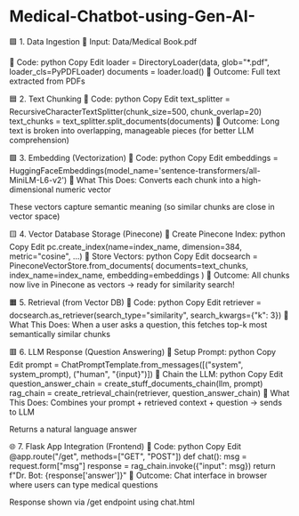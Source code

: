 # Medical-Chatbot-using-Gen-AI-

🟪 1. Data Ingestion
🔹 Input:
Data/Medical Book.pdf

🔹 Code:
python
Copy
Edit
loader = DirectoryLoader(data, glob="*.pdf", loader_cls=PyPDFLoader)
documents = loader.load()
🔹 Outcome:
Full text extracted from PDFs

🟦 2. Text Chunking
🔹 Code:
python
Copy
Edit
text_splitter = RecursiveCharacterTextSplitter(chunk_size=500, chunk_overlap=20)
text_chunks = text_splitter.split_documents(documents)
🔹 Outcome:
Long text is broken into overlapping, manageable pieces (for better LLM comprehension)

🟩 3. Embedding (Vectorization)
🔹 Code:
python
Copy
Edit
embeddings = HuggingFaceEmbeddings(model_name='sentence-transformers/all-MiniLM-L6-v2')
🔹 What This Does:
Converts each chunk into a high-dimensional numeric vector

These vectors capture semantic meaning (so similar chunks are close in vector space)

🟨 4. Vector Database Storage (Pinecone)
🔹 Create Pinecone Index:
python
Copy
Edit
pc.create_index(name=index_name, dimension=384, metric="cosine", ...)
🔹 Store Vectors:
python
Copy
Edit
docsearch = PineconeVectorStore.from_documents(
    documents=text_chunks,
    index_name=index_name,
    embedding=embeddings
)
🔹 Outcome:
All chunks now live in Pinecone as vectors → ready for similarity search!

🟧 5. Retrieval (from Vector DB)
🔹 Code:
python
Copy
Edit
retriever = docsearch.as_retriever(search_type="similarity", search_kwargs={"k": 3})
🔹 What This Does:
When a user asks a question, this fetches top-k most semantically similar chunks

🟥 6. LLM Response (Question Answering)
🔹 Setup Prompt:
python
Copy
Edit
prompt = ChatPromptTemplate.from_messages([("system", system_prompt), ("human", "{input}")])
🔹 Chain the LLM:
python
Copy
Edit
question_answer_chain = create_stuff_documents_chain(llm, prompt)
rag_chain = create_retrieval_chain(retriever, question_answer_chain)
🔹 What This Does:
Combines your prompt + retrieved context + question → sends to LLM

Returns a natural language answer

🌐 7. Flask App Integration (Frontend)
🔹 Code:
python
Copy
Edit
@app.route("/get", methods=["GET", "POST"])
def chat():
    msg = request.form["msg"]
    response = rag_chain.invoke({"input": msg})
    return f"Dr. Bot: {response['answer']}"
🔹 Outcome:
Chat interface in browser where users can type medical questions

Response shown via /get endpoint using chat.html

